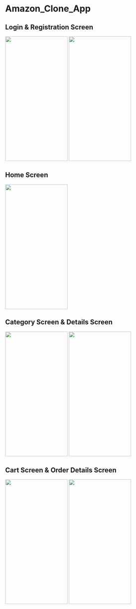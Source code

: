 # Amazon_Clone_App

## Login & Registration Screen
<r>
<img src="https://github.com/Thayibakayakkool/Amazon-Clone-App/assets/147040960/398628f6-d989-49fc-85cf-bb64f03cd075" width="200" height="400">
<img src="https://github.com/Thayibakayakkool/Amazon-Clone-App/assets/147040960/ec582591-9c75-4206-a38f-2abcfc8382ea" width="200" height="400">
</r>

## Home Screen
<img src="https://github.com/Thayibakayakkool/Amazon-Clone-App/assets/147040960/e920b44d-e1c0-46b7-84dd-2c7be6c95909" width="200" height="400">

## Category Screen & Details Screen
<r>
<img src="https://github.com/Thayibakayakkool/Amazon-Clone-App/assets/147040960/7e582478-5a38-4d6d-888d-f09af99c1bc1" width="200" height="400">
<img src="https://github.com/Thayibakayakkool/Amazon-Clone-App/assets/147040960/30c9878e-b283-4850-bfd5-6a9d4fe10a4b" width="200" height="400">
</r>

## Cart Screen & Order Details Screen
<r>
<img src="https://github.com/Thayibakayakkool/Amazon-Clone-App/assets/147040960/3b8ec9fe-4d18-4d00-bd8e-48c39f83b665" width="200" height="400">
<img src="https://github.com/Thayibakayakkool/Amazon-Clone-App/assets/147040960/57a247d5-994d-49db-8152-b5e70a006adf" width="200" height="400">
</r>
